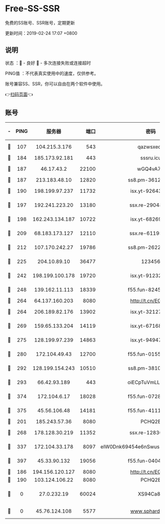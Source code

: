 # Free-SS-SSR

免费的SS账号、SSR账号，定期更新

更新时间：2019-02-24 17:07 +0800

## 说明

状态     ：🙂 - 良好 🙁 - 多次连接失败或连接超时

PING值   ：不代表真实使用中的速度，仅供参考。

账号兼容SS、SSR，你可以自由在两个软件中使用。

👉[扫码页面](https://liesauer.github.io/free-ss-ssr.github.io/)👈

## 账号

|-|PING|服务器|端口|密码|加密方式|区域|
|:----:|:----:|:-----:|-----:|:----:|:----:|:----:|
|🙂|107|104.215.3.176|543|qazwsxedc|aes-256-gcm|JP|
|🙂|184|185.173.92.181|443|sssru.icu|rc4-md5|RU|
|🙂|187|46.17.43.2|22100|wGQ4vA7D|aes-256-gcm|RU|
|🙂|187|213.183.48.10|12820|ss8.pm-36124269|rc4-md5|RU|
|🙂|190|198.199.97.237|11732|isx.yt-92643229|aes-256-cfb|US|
|🙂|197|192.241.223.20|13180|ssx.re-29048876|aes-256-cfb|US|
|🙂|198|162.243.134.187|10722|isx.yt-68269758|aes-256-cfb|US|
|🙂|209|68.183.173.127|12110|ssx.re-61195437|aes-256-cfb|US|
|🙂|212|107.170.242.27|19786|ss8.pm-26221677|aes-256-cfb|US|
|🙂|225|204.10.89.10|36477|123456|aes-256-cfb|US|
|🙂|242|198.199.100.178|19720|isx.yt-91232845|aes-256-cfb|US|
|🙂|248|139.162.11.113|18339|f55.fun-82455292|aes-256-cfb|SG|
|🙂|264|64.137.160.203|8080|http://t.cn/EGJIyrl|rc4-md5|CA|
|🙂|264|206.189.82.176|13902|isx.yt-32127764|aes-256-cfb|SG|
|🙂|269|159.65.133.204|14119|isx.yt-67168990|aes-256-cfb|SG|
|🙂|275|128.199.97.239|14863|isx.yt-94947792|aes-256-cfb|SG|
|🙂|280|172.104.49.43|12700|f55.fun-01558008|aes-256-cfb|SG|
|🙂|292|128.199.154.243|10510|ss8.pm-38103435|aes-256-cfb|SG|
|🙂|293|66.42.93.189|443|oiECpTuVmLLxk4Ts|aes-256-cfb|US|
|🙂|374|172.104.6.17|18028|f55.fun-07282375|aes-256-cfb|US|
|🙂|375|45.56.106.48|14181|f55.fun-41115808|aes-256-cfb|US|
|🙂|201|185.243.57.36|8080|PCHQ2E|rc4-md5|US|
|🙂|268|178.128.30.219|11352|ssx.re-12830848|aes-256-cfb|SG|
|🙂|337|172.104.33.178|8097|eIW0Dnk69454e6nSwuspv9DmS201tQ0D|aes-256-cfb|SG|
|🙂|397|45.33.90.132|19056|f55.fun-04047720|aes-256-cfb|US|
|🙁|186|194.156.120.127|8080|http://t.cn/EGJIyrl|rc4-md5|RU|
|🙁|190|103.124.106.22|8080|PCHQ2E|rc4-md5|US|
|🙁|0|27.0.232.19|60024|XS94Ca8K|xchacha20-ietf-poly1305|HK|
|🙁|0|45.76.124.108|5577|www.sphard.com|aes-256-cfb|AU|
